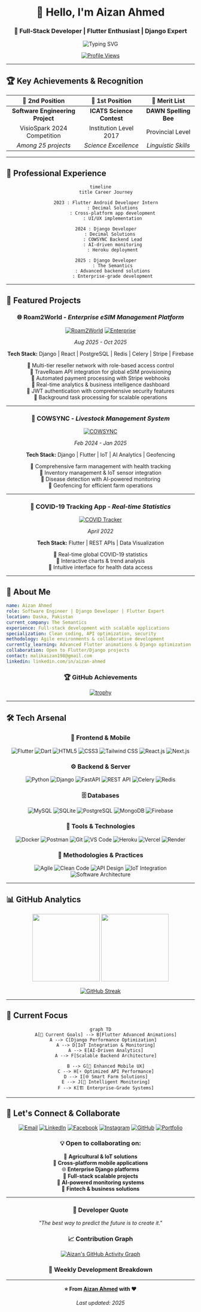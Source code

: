 <div align="center">
  
# 👋 Hello, I'm Aizan Ahmed

### 🚀 Full-Stack Developer | Flutter Enthusiast | Django Expert

<img src="https://readme-typing-svg.herokuapp.com?font=Fira+Code&weight=500&size=24&pause=1000&color=58A6FF&center=true&vCenter=true&width=600&lines=Building+beautiful+mobile+experiences;Crafting+powerful+backend+solutions;Always+learning%2C+always+growing" alt="Typing SVG" />

[![Profile Views](https://komarev.com/ghpvc/?username=aizyy008&label=Profile%20Views&color=58A6FF&style=for-the-badge)](https://github.com/aizyy008)

</div>

---

## 🏆 Key Achievements & Recognition

<div align="center">

| 🥈 **2nd Position** | 🥇 **1st Position** | 📝 **Merit List** |
|:---:|:---:|:---:|
| **Software Engineering Project** | **ICATS Science Contest** | **DAWN Spelling Bee** |
| VisioSpark 2024 Competition | Institution Level 2017 | Provincial Level |
| *Among 25 projects* | *Science Excellence* | *Linguistic Skills* |

</div>

---

## 💼 Professional Experience

<div align="center">

```mermaid
timeline
    title Career Journey
    
    2023 : Flutter Android Developer Intern
         : Decimal Solutions
         : Cross-platform app development
         : UI/UX implementation
    
    2024 : Django Developer
         : Decimal Solutions  
         : COWSYNC Backend Lead
         : AI-driven monitoring
         : Heroku deployment
    
    2025 : Django Developer
         : The Semantics
         : Advanced backend solutions
         : Enterprise-grade development
```

</div>

---

## 🚀 Featured Projects

<div align="center">

### 🌐 **Roam2World** - *Enterprise eSIM Management Platform*

<div align="center">

[![Roam2World](https://img.shields.io/badge/Roam2World-Featured_Project-4C8BF5?style=for-the-badge&logo=internetexplorer&logoColor=white)](https://github.com/aizyy008)
[![Enterprise](https://img.shields.io/badge/Enterprise_Platform-1E90FF?style=for-the-badge&logo=python&logoColor=white)](https://github.com/aizyy008)

</div>

*Aug 2025 - Oct 2025*

**Tech Stack:** Django | React | PostgreSQL | Redis | Celery | Stripe | Firebase  

🔹 Multi-tier reseller network with role-based access control  
🔹 TraveRoam API integration for global eSIM provisioning  
🔹 Automated payment processing with Stripe webhooks  
🔹 Real-time analytics & business intelligence dashboard  
🔹 JWT authentication with comprehensive security features  
🔹 Background task processing for scalable operations  

---

### 🐄 **COWSYNC** - *Livestock Management System*
[![COWSYNC](https://img.shields.io/badge/COWSYNC-Featured_Project-FF6B6B?style=for-the-badge&logo=project&logoColor=white)](https://github.com/aizyy008)

*Feb 2024 - Jan 2025*

**Tech Stack:** Django | Flutter | IoT | AI Analytics | Geofencing

🔹 Comprehensive farm management with health tracking  
🔹 Inventory management & IoT sensor integration  
🔹 Disease detection with AI-powered monitoring  
🔹 Geofencing for efficient farm operations  

---

### 🦠 **COVID-19 Tracking App** - *Real-time Statistics*
[![COVID Tracker](https://img.shields.io/badge/COVID_Tracker-Mobile_App-00C4CC?style=for-the-badge&logo=mobile&logoColor=white)](https://github.com/aizyy008)

*April 2022*

**Tech Stack:** Flutter | REST APIs | Data Visualization

🔹 Real-time global COVID-19 statistics  
🔹 Interactive charts & trend analysis  
🔹 Intuitive interface for health data access  

</div>

---

## 🎯 About Me

```yaml
name: Aizan Ahmed
role: Software Engineer | Django Developer | Flutter Expert
location: Daska, Pakistan
current_company: The Semantics
experience: Full-stack development with scalable applications
specialization: Clean coding, API optimization, security
methodology: Agile environments & collaborative development
currently_learning: Advanced Flutter animations & Django optimization
collaboration: Open to Flutter/Django projects
contact: malikaizan198@gmail.com
linkedin: linkedin.com/in/aizan-ahmed
```

<div align="center">

### 🏆 GitHub Achievements

[![trophy](https://github-profile-trophy.vercel.app/?username=aizyy008&theme=algolia&no-frame=true&no-bg=false&margin-w=4&row=1)](https://github.com/ryo-ma/github-profile-trophy)

</div>

---

## 🛠️ Tech Arsenal

<div align="center">

### 📱 Frontend & Mobile
![Flutter](https://img.shields.io/badge/Flutter-02569B?style=for-the-badge&logo=flutter&logoColor=white)
![Dart](https://img.shields.io/badge/Dart-0175C2?style=for-the-badge&logo=dart&logoColor=white)
![HTML5](https://img.shields.io/badge/HTML5-E34F26?style=for-the-badge&logo=html5&logoColor=white)
![CSS3](https://img.shields.io/badge/CSS3-1572B6?style=for-the-badge&logo=css3&logoColor=white)
![Tailwind CSS](https://img.shields.io/badge/Tailwind_CSS-06B6D4?style=for-the-badge&logo=tailwindcss&logoColor=white)
![React.js](https://img.shields.io/badge/React-61DAFB?style=for-the-badge&logo=react&logoColor=black)
![Next.js](https://img.shields.io/badge/Next.js-000000?style=for-the-badge&logo=nextdotjs&logoColor=white)

### ⚙️ Backend & Server
![Python](https://img.shields.io/badge/Python-3776AB?style=for-the-badge&logo=python&logoColor=white)
![Django](https://img.shields.io/badge/Django-092E20?style=for-the-badge&logo=django&logoColor=white)
![FastAPI](https://img.shields.io/badge/FastAPI-009688?style=for-the-badge&logo=fastapi&logoColor=white)
![REST API](https://img.shields.io/badge/REST_API-02569B?style=for-the-badge&logo=fastapi&logoColor=white)
![Celery](https://img.shields.io/badge/Celery-37814A?style=for-the-badge&logo=celery&logoColor=white)
![Redis](https://img.shields.io/badge/Redis-DC382D?style=for-the-badge&logo=redis&logoColor=white)

### 🗄️ Databases
![MySQL](https://img.shields.io/badge/MySQL-005C84?style=for-the-badge&logo=mysql&logoColor=white)
![SQLite](https://img.shields.io/badge/SQLite-07405E?style=for-the-badge&logo=sqlite&logoColor=white)
![PostgreSQL](https://img.shields.io/badge/PostgreSQL-336791?style=for-the-badge&logo=postgresql&logoColor=white)
![MongoDB](https://img.shields.io/badge/MongoDB-4EA94B?style=for-the-badge&logo=mongodb&logoColor=white)
![Firebase](https://img.shields.io/badge/Firebase-039BE5?style=for-the-badge&logo=Firebase&logoColor=white)

### 🔧 Tools & Technologies
![Docker](https://img.shields.io/badge/Docker-2496ED?style=for-the-badge&logo=docker&logoColor=white)
![Postman](https://img.shields.io/badge/Postman-FF6C37?style=for-the-badge&logo=postman&logoColor=white)
![Git](https://img.shields.io/badge/Git-F05032?style=for-the-badge&logo=git&logoColor=white)
![VS Code](https://img.shields.io/badge/VS_Code-007ACC?style=for-the-badge&logo=visual-studio-code&logoColor=white)
![Heroku](https://img.shields.io/badge/Heroku-430098?style=for-the-badge&logo=heroku&logoColor=white)
![Vercel](https://img.shields.io/badge/Vercel-000000?style=for-the-badge&logo=vercel&logoColor=white)
![Render](https://img.shields.io/badge/Render-46E3B7?style=for-the-badge&logo=render&logoColor=black)


### 🚀 Methodologies & Practices
![Agile](https://img.shields.io/badge/Agile-239120?style=for-the-badge&logo=agile&logoColor=white)
![Clean Code](https://img.shields.io/badge/Clean_Code-000000?style=for-the-badge&logo=code&logoColor=white)
![API Design](https://img.shields.io/badge/API_Design-FF6B6B?style=for-the-badge&logo=api&logoColor=white)
![IoT Integration](https://img.shields.io/badge/IoT-00C4CC?style=for-the-badge&logo=internetofthings&logoColor=white)
![Software Architecture](https://img.shields.io/badge/Software_Architecture-8E44AD?style=for-the-badge&logo=archlinux&logoColor=white)


</div>

---

## 📊 GitHub Analytics

<div align="center">
  
<img height="180em" src="https://github-readme-stats.vercel.app/api?username=aizyy008&show_icons=true&theme=github_dark&include_all_commits=true&count_private=true&hide_border=true"/>
<img height="180em" src="https://github-readme-stats.vercel.app/api/top-langs/?username=aizyy008&layout=compact&langs_count=8&theme=github_dark&hide_border=true"/>

</div>

<div align="center">

[![GitHub Streak](https://streak-stats.demolab.com?user=aizyy008&theme=github-dark-blue&hide_border=true&date_format=M%20j%5B%2C%20Y%5D)](https://git.io/streak-stats)

</div>

---

## 🎯 Current Focus

<div align="center">

```mermaid
graph TD
    A[🎯 Current Goals] --> B[Flutter Advanced Animations]
    A --> C[Django Performance Optimization]  
    A --> D[IoT Integration & Monitoring]
    A --> E[AI-Driven Analytics]
    A --> F[Scalable Backend Architecture]
    
    B --> G[🚀 Enhanced Mobile UX]
    C --> H[⚡ Optimized API Performance]
    D --> I[🌐 Smart Farm Solutions]
    E --> J[🤖 Intelligent Monitoring]
    F --> K[🏗️ Enterprise-Grade Systems]
```

</div>

---

## 🤝 Let's Connect & Collaborate

<div align="center">

[![Email](https://img.shields.io/badge/Email-D14836?style=for-the-badge&logo=gmail&logoColor=white)](mailto:malikaizan198@gmail.com)
[![LinkedIn](https://img.shields.io/badge/LinkedIn-0077B5?style=for-the-badge&logo=linkedin&logoColor=white)](https://www.linkedin.com/in/aizan-ahmed)
[![Facebook](https://img.shields.io/badge/Facebook-1877F2?style=for-the-badge&logo=facebook&logoColor=white)](https://fb.com/aizan%20ahmed)
[![Instagram](https://img.shields.io/badge/Instagram-E4405F?style=for-the-badge&logo=instagram&logoColor=white)](https://instagram.com/bugz__x)
[![GitHub](https://img.shields.io/badge/GitHub-100000?style=for-the-badge&logo=github&logoColor=white)](https://github.com/Aizyy008)
[![Portfolio](https://img.shields.io/badge/Portfolio-FF5722?style=for-the-badge&logo=web&logoColor=white)](https://github.com/Aizyy008?tab=repositories)

### 💡 Open to collaborating on:

<ul style="list-style: none; text-align: center; padding: 0;">
  <li>🐄 <b>Agricultural & IoT solutions</b></li>
  <li>📱 <b>Cross-platform mobile applications</b></li>
  <li>🌐 <b>Enterprise Django platforms</b></li>
  <li>🔗 <b>Full-stack scalable projects</b></li>
  <li>🤖 <b>AI-powered monitoring systems</b></li>
  <li>💼 <b>Fintech & business solutions</b></li>
</ul>

</div>

---

<div align="center">

### 💭 Developer Quote

*"The best way to predict the future is to create it."*

### 📈 **Contribution Graph**

[![Aizan's GitHub Activity Graph](https://github-readme-activity-graph.vercel.app/graph?username=aizyy008&theme=github-compact&hide_border=true)](https://github.com/ashutosh00710/github-readme-activity-graph)

### 🎯 **Weekly Development Breakdown**

<!--START_SECTION:waka-->
<!--END_SECTION:waka-->

---

**⭐ From [Aizan Ahmed](https://github.com/aizyy008) with ❤️**

*Last updated: 2025*

</div>
